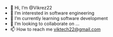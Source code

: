 - 👋 Hi, I’m @Vikrez22
- 👀 I’m interested in software engineering
- 🌱 I’m currently learning software development
- 💞️ I’m looking to collaborate on ...
- 📫 How to reach me viktech22@gmail.com

<!---
Vikrez22/Vikrez22 is a ✨ special ✨ repository because its `README.md` (this file) appears on your GitHub profile.
You can click the Preview link to take a look at your changes.
--->

